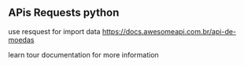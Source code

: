 ## APis Requests python

use resquest  for import  data
https://docs.awesomeapi.com.br/api-de-moedas

learn tour documentation for more information

